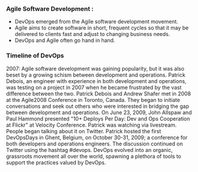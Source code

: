 ### Agile Software Development :

- DevOps emerged from the Agile software development movement.
- Agile aims to create software in short, frequent cycles so that it may be delivered to clients fast and adjust to changing business needs.
- DevOps and Agile often go hand in hand.


### Timeline of DevOps

2007: Agile software development was gaining popularity, but it was also beset by a growing schism between development and operations.
Patrick Debois, an engineer with experience in both development and operations, was testing on a project in 2007 when he became frustrated by the vast difference between the two.
Patrick Debois and Andrew Shafer met in 2008 at the Agile2008 Conference in Toronto, Canada. They began to initiate conversations and seek out others who were interested in bridging the gap between development and operations.
On June 23, 2009, John Allspaw and Paul Hammond presented "10+ Deploys Per Day: Dev and Ops Cooperation at Flickr" at Velocity Conference. Patrick was watching via livestream. People began talking about it on Twitter.
Patrick hosted the first DevOpsDays in Ghent, Belgium, on October 30-31, 2009; a conference for both developers and operations engineers. The discussion continued on Twitter using the hashtag #devops.
DevOps evolved into an organic, grassroots movement all over the world, spawning a plethora of tools to support the practices valued by DevOps.
